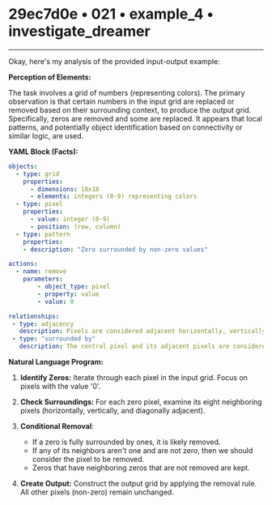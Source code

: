 # 29ec7d0e • 021 • example_4 • investigate_dreamer

---
Okay, here's my analysis of the provided input-output example:

**Perception of Elements:**

The task involves a grid of numbers (representing colors). The primary observation is that certain numbers in the input grid are replaced or removed based on their surrounding context, to produce the output grid. Specifically, zeros are removed and some are replaced. It appears that local patterns, and potentially object identification based on connectivity or similar logic, are used.

**YAML Block (Facts):**



```yaml
objects:
  - type: grid
    properties:
      - dimensions: 18x18
      - elements: integers (0-9) representing colors
  - type: pixel
    properties:
      - value: integer (0-9)
      - position: (row, column)
  - type: pattern
    properties:
    - description: "Zero surrounded by non-zero values"

actions:
  - name: remove
    parameters:
        - object_type: pixel
        - property: value
        - value: 0

relationships:
 - type: adjacency
   description: Pixels are considered adjacent horizontally, vertically, and diagonally.
 - type: "surrounded by"
   description: The central pixel and its adjacent pixels are considered
```



**Natural Language Program:**

1.  **Identify Zeros:** Iterate through each pixel in the input grid. Focus on pixels with the value '0'.

2.  **Check Surroundings:** For each zero pixel, examine its eight neighboring pixels (horizontally, vertically, and diagonally adjacent).

3. **Conditional Removal**:
    *   If a zero is fully surrounded by ones, it is likely removed.
    * If any of its neighbors aren't one and are not zero, then we should consider the pixel to be removed.
    * Zeros that have neighboring zeros that are not removed are kept.

4.  **Create Output:** Construct the output grid by applying the removal rule. All other pixels (non-zero) remain unchanged.

